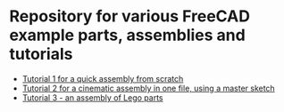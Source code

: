 # Repository for various FreeCAD example parts, assemblies and tutorials


* [Tutorial 1 for a quick assembly from scratch](Asm4_Tutorial1/README.md)
* [Tutorial 2 for a cinematic assembly in one file, using a master sketch](Asm4_Tutorial2/README.md)
* [Tutorial 3 - an assembly of Lego parts](Asm4_Tutorial3/README.md)
